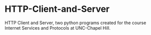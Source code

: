 # HTTP-Client-and-Server
HTTP Client and Server, two python programs created for the course Internet Services and Protocols at UNC-Chapel Hill.
